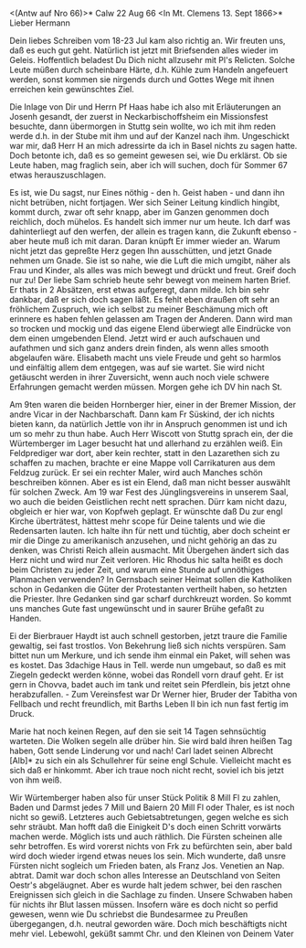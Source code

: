 <(Antw auf Nro 66)>* Calw 22 Aug 66
 <In Mt. Clemens 13. Sept 1866>*
Lieber Hermann

Dein liebes Schreiben vom 18-23 Jul kam also richtig an. Wir freuten uns, daß es euch gut geht. Natürlich ist jetzt mit Briefsenden alles wieder im Geleis. Hoffentlich beladest Du Dich nicht allzusehr mit Pl's Relicten. Solche Leute müßen durch scheinbare Härte, d.h. Kühle zum Handeln angefeuert werden, sonst kommen sie nirgends durch und Gottes Wege mit ihnen erreichen kein gewünschtes Ziel.

Die Inlage von Dir und Herrn Pf Haas habe ich also mit Erläuterungen an Josenh gesandt, der zuerst in Neckarbischoffsheim ein Missionsfest besuchte, dann übermorgen in Stuttg sein wollte, wo ich mit ihm reden werde d.h. in der Stube mit ihm und auf der Kanzel nach ihm. Ungeschickt war mir, daß Herr H an mich adressirte da ich in Basel nichts zu sagen hatte. Doch betonte ich, daß es so gemeint gewesen sei, wie Du erklärst. Ob sie Leute haben, mag fraglich sein, aber ich will suchen, doch für Sommer 67 etwas herauszuschlagen.

Es ist, wie Du sagst, nur Eines nöthig - den h. Geist haben - und dann ihn nicht betrüben, nicht fortjagen. Wer sich Seiner Leitung kindlich hingibt, kommt durch, zwar oft sehr knapp, aber im Ganzen genommen doch reichlich, doch mühelos. Es handelt sich immer nur um heute. Ich darf was dahinterliegt auf den werfen, der allein es tragen kann, die Zukunft ebenso - aber heute muß ich mit daran. Daran knüpft Er immer wieder an. Warum nicht jetzt das gepreßte Herz gegen Ihn ausschütten, und jetzt Gnade nehmen um Gnade. Sie ist so nahe, wie die Luft die mich umgibt, näher als Frau und Kinder, als alles was mich bewegt und drückt und freut. Greif doch nur zu! 
Der liebe Sam schrieb heute sehr bewegt von meinem harten Brief. Er thats in 2 Absätzen, erst etwas aufgeregt, dann milde. Ich bin sehr dankbar, daß er sich doch sagen läßt. Es fehlt eben draußen oft sehr an fröhlichem Zuspruch, wie ich selbst zu meiner Beschämung mich oft erinnere es haben fehlen gelassen am Tragen der Anderen. Dann wird man so trocken und mockig und das eigene Elend überwiegt alle Eindrücke von dem einen umgebenden Elend. Jetzt wird er auch aufschauen und aufathmen und sich ganz anders drein finden, als wenn alles smooth abgelaufen wäre. Elisabeth macht uns viele Freude und geht so harmlos und einfältig allem dem entgegen, was auf sie wartet. Sie wird nicht getäuscht werden in ihrer Zuversicht, wenn auch noch viele schwere Erfahrungen gemacht werden müssen. Morgen gehe ich DV hin nach St.

Am 9ten waren die beiden Hornberger hier, einer in der Bremer Mission, der andre Vicar in der Nachbarschaft. Dann kam Fr Süskind, der ich nichts bieten kann, da natürlich Jettle von ihr in Anspruch genommen ist und ich um so mehr zu thun habe. Auch Herr Wiscott von Stuttg sprach ein, der die Würtemberger im Lager besucht hat und allerhand zu erzählen weiß. Ein Feldprediger war dort, aber kein rechter, statt in den Lazarethen sich zu schaffen zu machen, brachte er eine Mappe voll Carrikaturen aus dem Feldzug zurück. Er sei ein rechter Maler, wird auch Manches schön beschreiben können. Aber es ist ein Elend, daß man nicht besser auswählt für solchen Zweck. 
Am 19 war Fest des Jünglingsvereins in unserem Saal, wo auch die beiden Geistlichen recht nett sprachen. Dürr kam nicht dazu, obgleich er hier war, von Kopfweh geplagt. Er wünschte daß Du zur engl Kirche überträtest, hättest mehr scope für Deine talents und wie die Redensarten lauten. Ich halte ihn für nett und tüchtig, aber doch scheint er mir die Dinge zu amerikanisch anzusehen, und nicht gehörig an das zu denken, was Christi Reich allein ausmacht. Mit Übergehen ändert sich das Herz nicht und wird nur Zeit verloren. Hic Rhodus hic salta heißt es doch beim Christen zu jeder Zeit, und warum eine Stunde auf unnöthiges Planmachen verwenden? In Gernsbach seiner Heimat sollen die Katholiken schon in Gedanken die Güter der Protestanten vertheilt haben, so hetzten die Priester. Ihre Gedanken sind gar scharf durchkreuzt worden. So kommt uns manches Gute fast ungewünscht und in saurer Brühe gefaßt zu Handen.

Ei der Bierbrauer Haydt ist auch schnell gestorben, jetzt traure die Familie gewaltig, sei fast trostlos. Von Bekehrung ließ sich nichts verspüren. Sam bittet nun um Merkure, und ich sende ihm einmal ein Paket, will sehen was es kostet. Das 3dachige Haus in Tell. werde nun umgebaut, so daß es mit Ziegeln gedeckt werden könne, wobei das Rondell vorn drauf geht. Er ist gern in Chovva, badet auch im tank und reitet sein Pferdlein, bis jetzt ohne herabzufallen. - Zum Vereinsfest war Dr Werner hier, Bruder der Tabitha von Fellbach und recht freundlich, mit Barths Leben II bin ich nun fast fertig im Druck.

Marie hat noch keinen Regen, auf den sie seit 14 Tagen sehnsüchtig warteten. Die Wolken segeln alle drüber hin. Sie wird bald ihren heißen Tag haben, Gott sende Linderung vor und nach! Carl ladet seinen Albrecht [Alb]<ert>* zu sich ein als Schullehrer für seine engl Schule. Vielleicht macht es sich daß er hinkommt. Aber ich traue noch nicht recht, soviel ich bis jetzt von ihm weiß.

Wir Würtemberger haben also für unser Stück Politik 8 Mill Fl zu zahlen, Baden und Darmst jedes 7 Mill und Baiern 20 Mill Fl oder Thaler, es ist noch nicht so gewiß. Letzteres auch Gebietsabtretungen, gegen welche es sich sehr sträubt. Man hofft daß die Einigkeit D's doch einen Schritt vorwärts machen werde. Möglich ists und auch räthlich. Die Fürsten scheinen alle sehr betroffen. Es wird vorerst nichts von Frk zu befürchten sein, aber bald wird doch wieder irgend etwas neues los sein. Mich wunderte, daß unsre Fürsten nicht sogleich um Frieden baten, als Franz Jos. Venetien an Nap. abtrat. Damit war doch schon alles Interesse an Deutschland von Seiten Oestr's abgeläugnet. Aber es wurde halt jedem schwer, bei den raschen Ereignissen sich gleich in die Sachlage zu finden. Unsere Schwaben haben für nichts ihr Blut lassen müssen. Insofern wäre es doch nicht so perfid gewesen, wenn wie Du schriebst die Bundesarmee zu Preußen übergegangen, d.h. neutral geworden wäre. Doch mich beschäftigts nicht mehr viel. Lebewohl, geküßt sammt Chr. und den Kleinen von
 Deinem Vater
